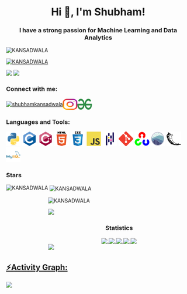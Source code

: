 <h1 align="center">Hi 👋, I'm Shubham!</h1>
<h3 align="center">I have a strong passion for Machine Learning and Data Analytics</h3>
<p align="left"> <img src="https://komarev.com/ghpvc/?username=KANSADWALA&label=Profile%20views&color=0e75b6&style=flat" alt="KANSADWALA" /> </p>

<p align="left"> <a href="https://github.com/ryo-ma/github-profile-trophy"><img src="https://github-profile-trophy.vercel.app/?username=KANSADWALA&theme=discord" alt="KANSADWALA" /></a> </p>

<div> <a href="https://github.com/KANSADWALA" target="_blank"><img src="https://img.shields.io/badge/GitHub-100000?style=for-the-badge&logo=github&logoColor=white" target="_blank"></a>
<a href="https://instagram.com/shubham_kansadwala" target="_blank"><img src="https://img.shields.io/badge/Instagram-E4405F?style=for-the-badge&logo=instagram&logoColor=white" target="_blank"></a>
</div><h3 align="left">Connect with me:</h3>
<p align="left">
<a href="https://www.linkedin.com/in/shubham-kansadwala" target="blank"><img align="center" src="https://raw.githubusercontent.com/teamedwardforever/Readme-Generator/71f25dd8b98329b168142a6b782a107b75eab178/svg/Social/linkedin.svg" alt="shubhamkansadwala" height="30" width="40" /></a><a href="https://instagram.com/shubham_kansadwala" target="blank"><img align="center" src="https://raw.githubusercontent.com/teamedwardforever/Readme-Generator/71f25dd8b98329b168142a6b782a107b75eab178/svg/Social/instagram.svg" alt="shubham_kansadwala" height="30" width="40" /></a><a href="https://auth.geeksforgeeks.org/user/shubhamkansadwala" target="blank"><img align="center" src="https://raw.githubusercontent.com/teamedwardforever/Readme-Generator/71f25dd8b98329b168142a6b782a107b75eab178/svg/Social/geeks-for-geeks.svg" alt="shubhamkansadwala" height="30" width="40" /></a></p>

<h3 align="left">Languages and Tools:</h3>
<p align="left">
<img src="https://raw.githubusercontent.com/teamedwardforever/Readme-Generator/71f25dd8b98329b168142a6b782a107b75eab178/svg/Skills/Languages/python-original.svg" alt="Python" width="40" height="40"/>
<img src="https://raw.githubusercontent.com/teamedwardforever/Readme-Generator/71f25dd8b98329b168142a6b782a107b75eab178/svg/Skills/Languages/c-original.svg" alt="C" width="40" height="40"/>
<img src="https://raw.githubusercontent.com/teamedwardforever/Readme-Generator/71f25dd8b98329b168142a6b782a107b75eab178/svg/Skills/Languages/cplusplus-original.svg" alt="CPP" width="40" height="40"/>
<img src="https://raw.githubusercontent.com/teamedwardforever/Readme-Generator/71f25dd8b98329b168142a6b782a107b75eab178/svg/Skills/Frontend/html5-original-wordmark.svg" alt="HTML" width="40" height="40"/>
<img src="https://raw.githubusercontent.com/teamedwardforever/Readme-Generator/71f25dd8b98329b168142a6b782a107b75eab178/svg/Skills/Frontend/css3-original-wordmark.svg" alt="Css" width="40" height="40"/>
<img src="https://raw.githubusercontent.com/teamedwardforever/Readme-Generator/71f25dd8b98329b168142a6b782a107b75eab178/svg/Skills/Languages/javascript-original.svg" alt="Javascript" width="40" height="40"/>
<img src="https://raw.githubusercontent.com/teamedwardforever/Readme-Generator/71f25dd8b98329b168142a6b782a107b75eab178/svg/Skills/ML/pandas-original.svg" alt="Pandas" width="40" height="40"/>
<img src="https://raw.githubusercontent.com/teamedwardforever/Readme-Generator/71f25dd8b98329b168142a6b782a107b75eab178/svg/Skills/Other/git-scm-icon.svg" alt="Git" width="40" height="40"/>
<img src="https://raw.githubusercontent.com/teamedwardforever/Readme-Generator/71f25dd8b98329b168142a6b782a107b75eab178/svg/Skills/ML/opencv-icon.svg" alt="Opencv" width="40" height="40"/>
<img src="https://raw.githubusercontent.com/teamedwardforever/Readme-Generator/71f25dd8b98329b168142a6b782a107b75eab178/svg/Skills/ML/logo-mark-lightbg.svg" alt="SeaBorn" width="40" height="40"/>
<img src="https://raw.githubusercontent.com/teamedwardforever/Readme-Generator/71f25dd8b98329b168142a6b782a107b75eab178/svg/Skills/Framework/pocoo_flask-icon.svg" alt="Flask" width="40" height="40"/>
<img src="https://raw.githubusercontent.com/teamedwardforever/Readme-Generator/71f25dd8b98329b168142a6b782a107b75eab178/svg/Skills/Database/mysql-original-wordmark.svg" alt="Mysql" width="40" height="40"/>
</p>

<h3 align="left">Stars</h3>
<img align="left" height="180em" src="https://github-readme-stats.vercel.app/api/top-langs/?username=KANSADWALA&langs_count=8&theme=transparent" alt=KANSADWALA />

<p>&nbsp;<img align="center" height="180em" src="https://github-readme-stats.vercel.app/api?username=KANSADWALA&show_icons=true&locale=en&theme=transparent" alt="KANSADWALA" /></p>

<p><img align="center" height="180em" src="https://github-readme-streak-stats.herokuapp.com/?user=KANSADWALA&theme=transparent" alt="KANSADWALA" /></p>

<img src="https://user-images.githubusercontent.com/73097560/115834477-dbab4500-a447-11eb-908a-139a6edaec5c.gif"><h3 align="center">Statistics</h3>
<div align="center">
<a href="https://github.com/KANSADWALA">
<img align="center" src="http://github-profile-summary-cards.vercel.app/api/cards/stats?username=KANSADWALA&theme=transparent" height="180em" />
<img align="center" src="http://github-profile-summary-cards.vercel.app/api/cards/most-commit-language?username=KANSADWALA&theme=transparent" height="180em" />
<img align="center" src="http://github-profile-summary-cards.vercel.app/api/cards/repos-per-language?username=KANSADWALA&theme=transparent" height="180em" />
<img align="center" src="http://github-profile-summary-cards.vercel.app/api/cards/productive-time?username=KANSADWALA&theme=transparent" height="180em" />
<img align="center" src="http://github-profile-summary-cards.vercel.app/api/cards/profile-details?username=KANSADWALA&theme=transparent" height="180em" />
</div>
<img src="https://user-images.githubusercontent.com/73097560/115834477-dbab4500-a447-11eb-908a-139a6edaec5c.gif"><h2 align="left">⚡Activity Graph:</h2>
<img align="center" src="https://github-readme-activity-graph.vercel.app/graph?username=KANSADWALA&theme=react-dark"/>
